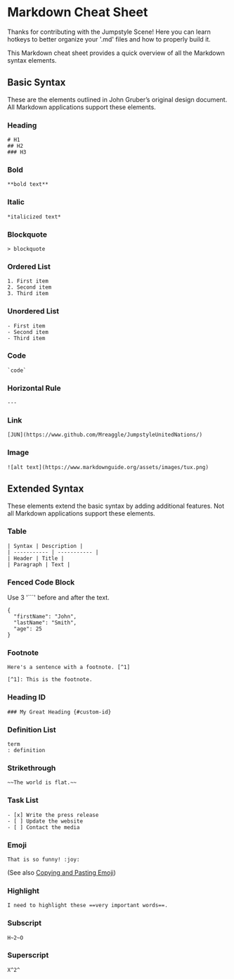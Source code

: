 # Markdown Cheat Sheet

Thanks for contributing with the Jumpstyle Scene! Here you can learn hotkeys to better organize your '.md' files and how to properly build it.

This Markdown cheat sheet provides a quick overview of all the Markdown syntax elements.

## Basic Syntax

These are the elements outlined in John Gruber’s original design document. All Markdown applications support these elements.

### Heading
```
# H1
## H2
### H3
```
### Bold
```
**bold text**
```
### Italic
```
*italicized text*
```
### Blockquote
```
> blockquote
```
### Ordered List
```
1. First item
2. Second item
3. Third item
```
### Unordered List
```
- First item
- Second item
- Third item
```
### Code
```
`code`
```
### Horizontal Rule
```
---
```
### Link
```
[JUN](https://www.github.com/Mreaggle/JumpstyleUnitedNations/)
```
### Image
```
![alt text](https://www.markdownguide.org/assets/images/tux.png)
```
## Extended Syntax

These elements extend the basic syntax by adding additional features. Not all Markdown applications support these elements.

### Table
```
| Syntax | Description |
| ----------- | ----------- |
| Header | Title |
| Paragraph | Text |
```
### Fenced Code Block
Use 3 '```' before and after the text.
```
{
  "firstName": "John",
  "lastName": "Smith",
  "age": 25
}
```

### Footnote
```
Here's a sentence with a footnote. [^1]

[^1]: This is the footnote.
```
### Heading ID
```
### My Great Heading {#custom-id}
```
### Definition List
```
term
: definition
```
### Strikethrough
```
~~The world is flat.~~
```
### Task List
```
- [x] Write the press release
- [ ] Update the website
- [ ] Contact the media
```
### Emoji
```
That is so funny! :joy:
```
(See also [Copying and Pasting Emoji](https://www.markdownguide.org/extended-syntax/#copying-and-pasting-emoji))

### Highlight
```
I need to highlight these ==very important words==.
```
### Subscript
```
H~2~O
```
### Superscript
```
X^2^
```

